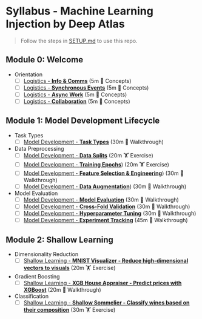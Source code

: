 # Syllabus - Machine Learning Injection by Deep Atlas

> Follow the steps in [SETUP.md](./SETUP.md) to use this repo.

## Module 0: Welcome

- Orientation
  - [ ] [Logistics - **Info & Comms**](./logistics.orientation/info_and_comms.ipynb) (5m 🧠 Concepts)
  - [ ] [Logistics - **Synchronous Events**](./logistics.orientation/synchronous_events.ipynb) (5m 🧠 Concepts)
  - [ ] [Logistics - **Async Work**](./logistics.orientation/async_work.ipynb) (5m 🧠 Concepts)
  - [ ] [Logistics - **Collaboration**](./logistics.orientation/collaboration.ipynb) (5m 🧠 Concepts)

## Module 1: Model Development Lifecycle

- Task Types
  - [ ] [Model Development - **Task Types**](./model_dev.task_types/task_types.ipynb) (30m 🚶 Walkthrough)
- Data Preprocessing
  - [ ] [Model Development - **Data Splits**](./model_dev.data_preprocessing/data_splits.ipynb) (20m 🏋️ Exercise)
  - [ ] [Model Development - **Training Epochs**](./model_dev.data_preprocessing/training_epochs.ipynb)) (20m 🏋️ Exercise)
  - [ ] [Model Development - **Feature Selection & Engineering**](./model_dev.data_preprocessing/feature_selection_engineering.ipynb)) (30m 🚶 Walkthrough)
  - [ ] [Model Development - **Data Augmentation**](./model_dev.data_preprocessing/data_augmentation.ipynb)) (30m 🚶 Walkthrough)
- Model Evaluation
  - [ ] [Model Development - **Model Evaluation**](./model_dev.model_evaluation/model_evaluation.ipynb) (30m 🚶 Walkthrough)
  - [ ] [Model Development - **Cross-Fold Validation**](./model_dev.model_evaluation/cross_fold_validation.ipynb) (30m 🚶 Walkthrough)
  - [ ] [Model Development - **Hyperparameter Tuning**](./model_dev.model_evaluation/hyperparameter_tuning.ipynb) (30m 🚶 Walkthrough)
  - [ ] [Model Development - **Experiment Tracking**](./model_dev.model_evaluation/experiment_tracking.ipynb) (45m 🚶 Walkthrough)

## Module 2: Shallow Learning

- Dimensionality Reduction
  - [ ] [Shallow Learning - **MNIST Visualizer - Reduce high-dimensional vectors to visuals**](./shallow_learning.dimensionality_reduction/mnist_visualizer.ipynb) (20m 🏋️ Exercise)
- Gradient Boosting
  - [ ] [Shallow Learning - **XGB House Appraiser - Predict prices with XGBoost**](./shallow_learning.regression/xgb_house_appraiser.ipynb) (20m 🚶 Walkthrough)
- Classification
  - [ ] [Shallow Learning - **Shallow Sommelier - Classify wines based on their composition**](./shallow_learning.classification/shallow_sommelier.ipynb) (30m 🏋️ Exercise)
